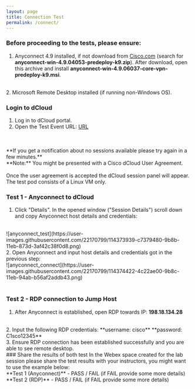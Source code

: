 ```yaml
---
layout: page
title: Connection Test
permalink: /connect/
---
```


### Before proceeding to the tests, please ensure:
1. Anyconnect 4.9 installed, if not download from [Cisco.com](https://software.cisco.com/download/home/286281283/type/282364313/release/4.9.04053?i=!pp) 
(search for **anyconnect-win-4.9.04053-predeploy-k9.zip**).
After download, open this archive and install **anyconnect-win-4.9.06037-core-vpn-predeploy-k9.msi**.
<br />
2. Microsoft Remote Desktop installed (if running non-Windows OS).
<br />

### Login to dCloud
1. Log	in	to	dCloud	portal.
2. Open the Test Event URL:
[URL](https://dcloud2-lon.cisco.com/event/391756/access)
<br />
<br />
**If you get a notification about no sessions available please try again in a few minutes.**
<br />
**Note:** You might be presented with a Cisco dCloud User Agreement.
<br />
<br />
Once the user agreement is accepted the dCloud session panel will appear.
The test pod consists of a Linux VM only.
<br />

### Test 1 - Anyconnect to dCloud
1. Click "Details". In the opened window ("Session Details") scroll down and copy Anyconnect host details and credentials:
<br />
![anyconnect_test](https://user-images.githubusercontent.com/22170799/114373939-c7379480-9b8b-11eb-873d-3af42c38f0d8.png)
<br />
2. Open Anyconnect and input host details and credentials got in the previous step:
<br />
![anyconnect_connect](https://user-images.githubusercontent.com/22170799/114374422-4c22ae00-9b8c-11eb-94ab-b56af2addb43.png)
<br />
<br />

### Test 2 - RDP connection to Jump Host
1. After Anyconnect is established, open RDP towards IP:
**198.18.134.28**
<br />
2. Input the following RDP credentials:
**username: cisco**
**password: C1sco12345**
<br />
3. Ensure RDP connection has been established successfully and you are able to see remote desktop.
<br />
### Share the results of both test
In the Webex space created for the lab session please share the test results with your 
instructors, you might want to use the example below:<br />
**Test 1 (Anyconnect)** - PASS / FAIL (if FAIL provide some more details)<br />
**Test 2 (RDP)** - PASS / FAIL (if FAIL provide some more details)